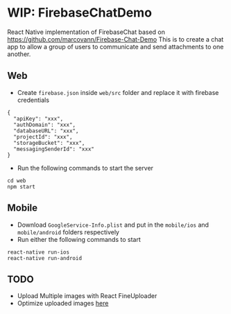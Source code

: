# WIP: FirebaseChatDemo
React Native implementation of FirebaseChat based on https://github.com/marcovann/Firebase-Chat-Demo
This is to create a chat app to allow a group of users to communicate and send attachments to one another.

## Web
- Create `firebase.json` inside `web/src` folder and replace it with firebase credentials
```
{
  "apiKey": "xxx",
  "authDomain": "xxx",
  "databaseURL": "xxx",
  "projectId": "xxx",
  "storageBucket": "xxx",
  "messagingSenderId": "xxx"
}
```
- Run the following commands to start the server
```
cd web
npm start
```

## Mobile
- Download `GoogleService-Info.plist` and put in the `mobile/ios` and `mobile/android` folders respectively
- Run either the following commands to start
```
react-native run-ios
react-native run-android
```

## TODO
- Upload Multiple images with React FineUploader
- Optimize uploaded images [here](https://gist.github.com/ozasadnyy/f1bc84eebe5335af4618955f77dc7d5c)